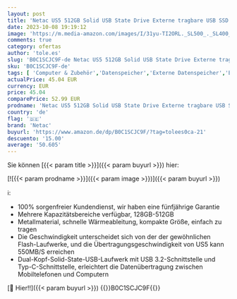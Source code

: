 ```yaml
---
layout: post
title: 'Netac US5 512GB Solid USB State Drive Externe tragbare USB SSD Typ-c und USB 3.2 Schnittstelle Geschwindigkeit bis zu 550MB/s für Smartphones und Notebook-Computer'
date: 2023-10-08 19:19:12
image: 'https://m.media-amazon.com/images/I/31yu-TI2ORL._SL500_._SL400_.jpg'
comments: true
category: ofertas
author: 'tole.es'
slug: 'B0C1SCJC9F-de Netac US5 512GB Solid USB State Drive Externe tragbare USB...'
sku: 'B0C1SCJC9F-de'
tags: [ 'Computer & Zubehör','Datenspeicher','Externe Datenspeicher','Externe SSD','netac','🇩🇪', ]
actualPrice: 45.04 EUR
currency: EUR
price: 45.04
comparePrice: 52.99 EUR
prodname: 'Netac US5 512GB Solid USB State Drive Externe tragbare USB SSD Typ-c und USB 3.2 Schnittstelle Geschwindigkeit bis zu 550MB/s für Smartphones und Notebook-Computer'
country: 'de'
flag: '🇩🇪'
brand: 'Netac'
buyurl: 'https://www.amazon.de/dp/B0C1SCJC9F/?tag=tolees0ca-21'
descuento: '15.00'
average: '50.605'
---
```


Sie können [{{< param title >}}]({{< param buyurl >}}) hier:

[![{{< param prodname >}}]({{< param image >}})]({{< param buyurl >}})

ℹ️:

- 100% sorgenfreier Kundendienst, wir haben eine fünfjährige Garantie
- Mehrere Kapazitätsbereiche verfügbar, 128GB-512GB
- Metallmaterial, schnelle Wärmeableitung, kompakte Größe, einfach zu tragen
- Die Geschwindigkeit unterscheidet sich von der der gewöhnlichen Flash-Laufwerke, und die Übertragungsgeschwindigkeit von US5 kann 550MB/S erreichen
- Dual-Kopf-Solid-State-USB-Laufwerk mit USB 3.2-Schnittstelle und Typ-C-Schnittstelle, erleichtert die Datenübertragung zwischen Mobiltelefonen und Computern

[🛒 Hier!!]({{< param buyurl >}})
{{<world>}}B0C1SCJC9F{{</world>}}
